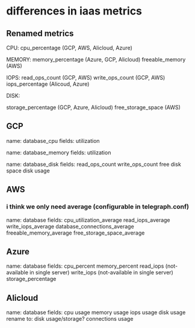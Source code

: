 # differences in iaas metrics

## Renamed metrics

CPU:
cpu_percentage (GCP, AWS, Alicloud, Azure)

MEMORY:
memory_percentage (Azure, GCP, Alicloud)
freeable_memory (AWS)

IOPS:
read_ops_count (GCP, AWS)
write_ops_count (GCP, AWS)
iops_percentage (Alicoud, Azure)

DISK:

storage_percentage (GCP, Azure, Alicloud)
free_storage_space (AWS)

## GCP
name: database_cpu
fields: utilization

name: database_memory
fields: utilization

name: database_disk
fields: read_ops_count
        write_ops_count
        free disk space
        disk usage

## AWS
### i think we only need average (configurable in telegraph.conf)
name: database
fields: cpu_utilization_average
        read_iops_average
        write_iops_average
        database_connections_average
        freeable_memory_average
        free_storage_space_average

## Azure
name: database
fields: cpu_percent
        memory_percent
        read_iops  (not-available in single server)
        write_iops (not-available in single server)
        storage_percentage


## Alicloud
name: database
fields: cpu         usage
        memory      usage
        iops        usage
        disk        usage rename to: disk usage/storage?
        connections usage
